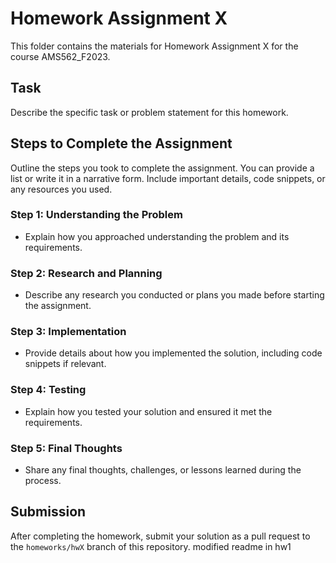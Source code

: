 # Homework Assignment X

This folder contains the materials for Homework Assignment X for the course AMS562_F2023.

## Task

Describe the specific task or problem statement for this homework.

## Steps to Complete the Assignment

Outline the steps you took to complete the assignment. You can provide a list or write it in a narrative form. Include important details, code snippets, or any resources you used.

### Step 1: Understanding the Problem
- Explain how you approached understanding the problem and its requirements.

### Step 2: Research and Planning
- Describe any research you conducted or plans you made before starting the assignment.

### Step 3: Implementation
- Provide details about how you implemented the solution, including code snippets if relevant.

### Step 4: Testing
- Explain how you tested your solution and ensured it met the requirements.

### Step 5: Final Thoughts
- Share any final thoughts, challenges, or lessons learned during the process.

## Submission

After completing the homework, submit your solution as a pull request to the `homeworks/hwX` branch of this repository.
modified readme in hw1
